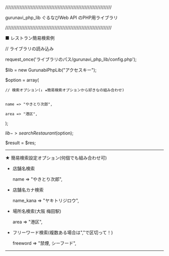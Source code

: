 ///////////////////////////////////////////////////////////////////

  gurunavi_php_lib
  ぐるなびWeb API のPHP用ライブラリ

///////////////////////////////////////////////////////////////////

■ レストラン簡易検索例

 // ライブラリの読み込み

request_once('ライブラリのパス/gurunavi_php_lib/config.php');

$lib = new GurunabiPhpLib("アクセスキー");

$option = array(

    // 検索オプション(↓ ★簡易検索オプションから好きなの組み合わせ)


    name => "やきとり次郎",

    area => "港区",

   );


$lib->searchRestaurant($option);

$result = $res;


-----------------------------------------------------------

★ 簡易検索設定オプション(何個でも組み合わせ可)
 - 店舗名検索

    name => "やきとり次郎",

 - 店舗名カナ検索

    name_kana => "ヤキトリジロウ",

 - 場所名検索(大阪 梅田駅)

    area => "港区",

 - フリーワード検索(複数ある場合は","で区切って！)

    freeword => "禁煙, シーフード",
    

-----------------------------------------------------------
